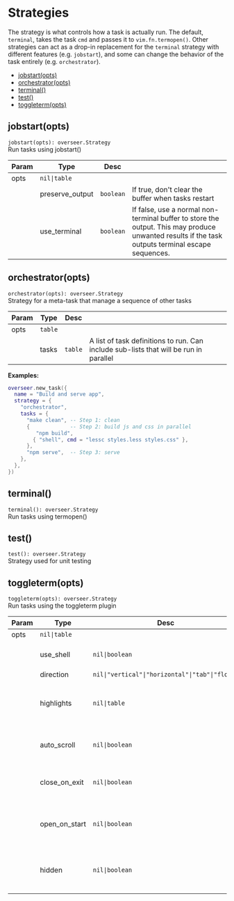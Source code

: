 # Strategies

The strategy is what controls how a task is actually run. The default, `terminal`, takes the task `cmd` and passes it to `vim.fn.termopen()`. Other strategies can act as a drop-in replacement for the `terminal` strategy with different features (e.g. `jobstart`), and some can change the behavior of the task entirely (e.g. `orchestrator`).

<!-- TOC -->

- [jobstart(opts)](#jobstartopts)
- [orchestrator(opts)](#orchestratoropts)
- [terminal()](#terminal)
- [test()](#test)
- [toggleterm(opts)](#toggletermopts)

<!-- /TOC -->

<!-- API -->

## jobstart(opts)

`jobstart(opts): overseer.Strategy` \
Run tasks using jobstart()

| Param | Type            | Desc      |                                                                                                                                                  |
| ----- | --------------- | --------- | ------------------------------------------------------------------------------------------------------------------------------------------------ |
| opts  | `nil\|table`    |           |                                                                                                                                                  |
|       | preserve_output | `boolean` | If true, don't clear the buffer when tasks restart                                                                                               |
|       | use_terminal    | `boolean` | If false, use a normal non-terminal buffer to store the output. This may produce unwanted results if the task outputs terminal escape sequences. |

## orchestrator(opts)

`orchestrator(opts): overseer.Strategy` \
Strategy for a meta-task that manage a sequence of other tasks

| Param | Type    | Desc    |                                                                                       |
| ----- | ------- | ------- | ------------------------------------------------------------------------------------- |
| opts  | `table` |         |                                                                                       |
|       | tasks   | `table` | A list of task definitions to run. Can include sub-lists that will be run in parallel |

**Examples:**
```lua
overseer.new_task({
  name = "Build and serve app",
  strategy = {
    "orchestrator",
    tasks = {
      "make clean", -- Step 1: clean
      {             -- Step 2: build js and css in parallel
         "npm build",
        { "shell", cmd = "lessc styles.less styles.css" },
      },
      "npm serve",  -- Step 3: serve
    },
  },
})
```

## terminal()

`terminal(): overseer.Strategy` \
Run tasks using termopen()


## test()

`test(): overseer.Strategy` \
Strategy used for unit testing


## toggleterm(opts)

`toggleterm(opts): overseer.Strategy` \
Run tasks using the toggleterm plugin

| Param | Type          | Desc                                            |                                                          |
| ----- | ------------- | ----------------------------------------------- | -------------------------------------------------------- |
| opts  | `nil\|table`  |                                                 |                                                          |
|       | use_shell     | `nil\|boolean`                                  | load user shell before running task                      |
|       | direction     | `nil\|"vertical"\|"horizontal"\|"tab"\|"float"` |                                                          |
|       | highlights    | `nil\|table`                                    | map to a highlight group name and a table of it's values |
|       | auto_scroll   | `nil\|boolean`                                  | automatically scroll to the bottom on task output        |
|       | close_on_exit | `nil\|boolean`                                  | close the terminal (if open) after task exits            |
|       | open_on_start | `nil\|boolean`                                  | toggle open the terminal automatically when task starts  |
|       | hidden        | `nil\|boolean`                                  | cannot be toggled with normal ToggleTerm commands        |


<!-- /API -->
